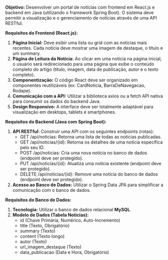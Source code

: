 **Objetivo:** Desenvolver um portal de notícias com frontend em React.js e backend em Java (utilizando o framework Spring Boot). O sistema deve permitir a visualização e o gerenciamento de notícias através de uma API RESTful.

**Requisitos do Frontend (React.js):**

1. **Página Inicial:** Deve exibir uma lista ou grid com as notícias mais recentes. Cada notícia deve mostrar uma imagem de destaque, o título e um summary.
2. **Página de Leitura da Notícia:** Ao clicar em uma notícia na página inicial, o usuário será redirecionado para uma página que exibe o conteúdo completo do artigo (título, imagem, data de publicação, autor e o texto completo).
3. **Componentização:** O código React deve ser organizado em componentes reutilizáveis (ex: CardNoticia, BarraDeNavegacao, Rodape).
4. **Comunicação com a API:** Utilizar a biblioteca axios ou a fetch API nativa para consumir os dados do backend Java.
5. **Design Responsivo:** A interface deve ser totalmente adaptável para visualização em desktops, tablets e smartphones.

**Requisitos do Backend (Java com Spring Boot):**

1. **API RESTful:** Construir uma API com os seguintes endpoints (rotas):
   * GET /api/noticias: Retorna uma lista de todas as notícias publicadas.
   * GET /api/noticias/{id}: Retorna os detalhes de uma notícia específica pelo seu ID.
   * POST /api/noticias: Cria uma nova notícia no banco de dados (endpoint deve ser protegido).
   * PUT /api/noticias/{id}: Atualiza uma notícia existente (endpoint deve ser protegido).
   * DELETE /api/noticias/{id}: Remove uma notícia do banco de dados (endpoint deve ser protegido).
2. **Acesso ao Banco de Dados:** Utilizar o Spring Data JPA para simplificar a comunicação com o banco de dados.

**Requisitos do Banco de Dados:**

1. **Tecnologia:** Utilizar o banco de dados relacional **MySQL**.
2. **Modelo de Dados (Tabela Noticias):**
   * id (Chave Primária, Numérico, Auto-Incremento)
   * title (Texto, Obrigatório)
   * summary (Texto)
   * content (Texto longo)
   * autor (Texto)
   * url\_imagem\_destaque (Texto)
   * data\_publicacao (Data e Hora, Obrigatório)

